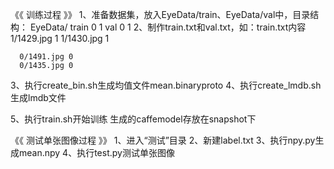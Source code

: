 
《《 训练过程 》》
1、准备数据集，放入EyeData/train、EyeData/val中，目录结构：
	EyeData/
		  train
			     0
			     1
		  val
		  	   0
			     1
2、制作train.txt和val.txt，如：train.txt内容
	  1/1429.jpg 1
   	1/1430.jpg 1

	  0/1491.jpg 0
	  0/1435.jpg 0
3、执行create_bin.sh生成均值文件mean.binaryproto
4、执行create_lmdb.sh生成lmdb文件

5、执行train.sh开始训练
	生成的caffemodel存放在snapshot下

《《 测试单张图像过程 》》
1、进入“测试”目录
2、新建label.txt
3、执行npy.py生成mean.npy
4、执行test.py测试单张图像
